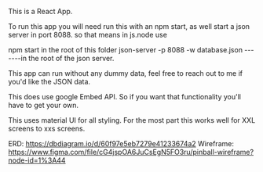 This is a React App.

To run this app you will need run this with an npm start, as well start a json server in port 8088. so that means in js.node use 

npm start in the root of this folder
json-server -p 8088 -w database.json -------in the root of the json server.

This app can run without any dummy data, feel free to reach out to me if you'd like the JSON data.

This does use google Embed API. So if you want that functionality you'll have to get your own.

This uses material UI for all styling.  For the most part this works well for XXL screens to xxs screens.

ERD: https://dbdiagram.io/d/60f97e5eb7279e41233674a2
Wireframe: https://www.figma.com/file/cG4jspOA6JuCsEgN5FO3ru/pinball-wireframe?node-id=1%3A44